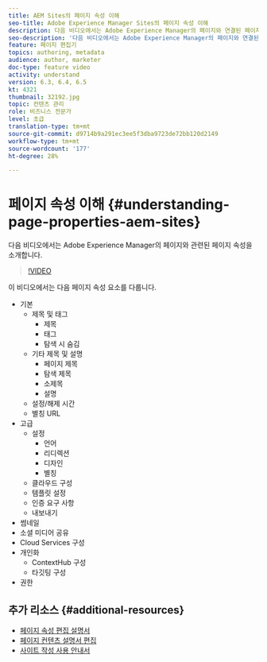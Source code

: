 ```yaml
---
title: AEM Sites의 페이지 속성 이해
seo-title: Adobe Experience Manager Sites의 페이지 속성 이해
description: 다음 비디오에서는 Adobe Experience Manager의 페이지와 연결된 페이지 속성 메타데이터를 소개합니다.
seo-description: '다음 비디오에서는 Adobe Experience Manager의 페이지와 연결된 페이지 속성 메타데이터를 소개합니다. '
feature: 페이지 편집기
topics: authoring, metadata
audience: author, marketer
doc-type: feature video
activity: understand
version: 6.3, 6.4, 6.5
kt: 4321
thumbnail: 32192.jpg
topic: 컨텐츠 관리
role: 비즈니스 전문가
level: 초급
translation-type: tm+mt
source-git-commit: d9714b9a291ec3ee5f3dba9723de72bb120d2149
workflow-type: tm+mt
source-wordcount: '177'
ht-degree: 28%

---
```



# 페이지 속성 이해 {#understanding-page-properties-aem-sites}

다음 비디오에서는 Adobe Experience Manager의 페이지와 관련된 페이지 속성을 소개합니다.

>[!VIDEO](https://video.tv.adobe.com/v/32192?quality=12&learn=on)

이 비디오에서는 다음 페이지 속성 요소를 다룹니다.

* 기본
   * 제목 및 태그
      * 제목
      * 태그
      * 탐색 시 숨김
   * 기타 제목 및 설명
      * 페이지 제목
      * 탐색 제목
      * 소제목
      * 설명
   * 설정/해제 시간
   * 별칭 URL
* 고급
   * 설정
      * 언어
      * 리디렉션
      * 디자인
      * 별칭
   * 클라우드 구성
   * 템플릿 설정
   * 인증 요구 사항
   * 내보내기
* 썸네일
* 소셜 미디어 공유
* Cloud Services 구성
* 개인화
   * ContextHub 구성
   * 타깃팅 구성
* 권한

## 추가 리소스 {#additional-resources}

* [페이지 속성 편집 설명서](https://docs.adobe.com/content/help/en/experience-manager-65/authoring/authoring/editing-page-properties.html)
* [페이지 컨텐츠 설명서 편집](https://docs.adobe.com/content/help/en/experience-manager-65/authoring/authoring/editing-content.html)
* [사이트 작성 사용 안내서](https://docs.adobe.com/content/help/en/experience-manager-65/authoring/home.html?topic=/experience-manager/6-5/sites/authoring/morehelp/page-authoring.ug.js)
